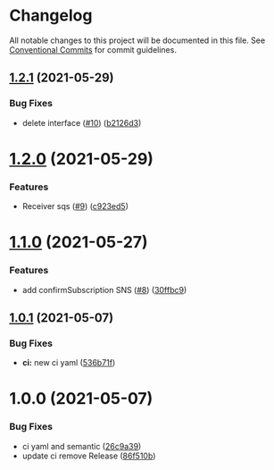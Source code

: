 # Changelog

All notable changes to this project will be documented in this file. See
[Conventional Commits](https://conventionalcommits.org) for commit guidelines.

## [1.2.1](https://github.com/LuftBioMonitor/nestjs-aws-npm/compare/v1.2.0...v1.2.1) (2021-05-29)


### Bug Fixes

* delete interface ([#10](https://github.com/LuftBioMonitor/nestjs-aws-npm/issues/10)) ([b2126d3](https://github.com/LuftBioMonitor/nestjs-aws-npm/commit/b2126d3d091c70ed895254c6851f8b0c58985893))

# [1.2.0](https://github.com/LuftBioMonitor/nestjs-aws-npm/compare/v1.1.0...v1.2.0) (2021-05-29)


### Features

* Receiver sqs ([#9](https://github.com/LuftBioMonitor/nestjs-aws-npm/issues/9)) ([c923ed5](https://github.com/LuftBioMonitor/nestjs-aws-npm/commit/c923ed55283304a314270e4416c598ce09e4bbee))

# [1.1.0](https://github.com/LuftBioMonitor/nestjs-aws-npm/compare/v1.0.1...v1.1.0) (2021-05-27)


### Features

* add confirmSubscription SNS ([#8](https://github.com/LuftBioMonitor/nestjs-aws-npm/issues/8)) ([30ffbc9](https://github.com/LuftBioMonitor/nestjs-aws-npm/commit/30ffbc9c7e5729ae2ca6b785cf82b3661d43a51e))

## [1.0.1](https://github.com/LuftBioMonitor/nestjs-aws-npm/compare/v1.0.0...v1.0.1) (2021-05-07)


### Bug Fixes

* **ci:** new ci yaml ([536b71f](https://github.com/LuftBioMonitor/nestjs-aws-npm/commit/536b71f357381096b8f5b38d27fa8cca49465bc4))

# 1.0.0 (2021-05-07)


### Bug Fixes

* ci yaml and semantic ([26c9a39](https://github.com/LuftBioMonitor/nestjs-aws-npm/commit/26c9a390eab281a1df4b8a14d3d964ab11771825))
* update ci remove Release ([86f510b](https://github.com/LuftBioMonitor/nestjs-aws-npm/commit/86f510b2b9bba461b7dfc1d09efa59701a1e804c))
